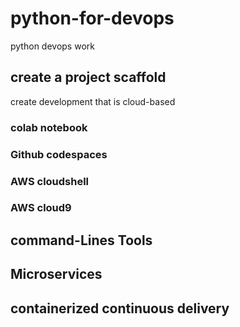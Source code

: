 # python-for-devops
python devops work

## create a project scaffold

create development that is cloud-based

### colab notebook
### Github codespaces
### AWS cloudshell
### AWS cloud9

## command-Lines Tools
## Microservices
## containerized continuous delivery
